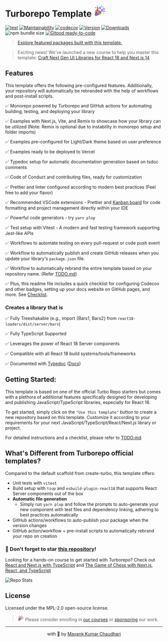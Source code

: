 # Turborepo Template <img src="./popper.png" style="height: 40px"/>

[![test](https://github.com/react18-tools/turborepo-template/actions/workflows/test.yml/badge.svg)](https://github.com/react18-tools/turborepo-template/actions/workflows/test.yml) [![Maintainability](https://api.codeclimate.com/v1/badges/aa896ec14c570f3bb274/maintainability)](https://codeclimate.com/github/react18-tools/turborepo-template/maintainability) [![codecov](https://codecov.io/gh/react18-tools/turborepo-template/graph/badge.svg)](https://codecov.io/gh/react18-tools/turborepo-template) [![Version](https://img.shields.io/npm/v/react18-loaders.svg?colorB=green)](https://www.npmjs.com/package/react18-loaders) [![Downloads](https://img.jsdelivr.com/img.shields.io/npm/d18m/react18-loaders.svg)](https://www.npmjs.com/package/react18-loaders) ![npm bundle size](https://img.shields.io/bundlephobia/minzip/react18-loaders) [![Gitpod ready-to-code](https://img.shields.io/badge/Gitpod-ready--to--code-blue?logo=gitpod)](https://gitpod.io/from-referrer/)

> [Explore featured packages built with this template.](./FEATURED.md)

> Exciting news! We've launched a new course to help you master this template: [Craft Next Gen UI Libraries for React 18 and Next.js 14](https://www.udemy.com/course/craft-next-gen-ui-libraries-for-react-18-and-nextjs-14/?referralCode=46B8C7845ECCEA99E0EF)

## Features

This template offers the following pre-configured features. Additionally, your repository will automatically be rebranded with the help of workflows and post-install scripts.

✅ Monorepo powered by Turborepo and GitHub actions for automating building, testing, and deploying your library

✅ Examples with Next.js, Vite, and Remix to showcase how your library can be utilized (Note: Remix is optional due to instability in monorepo setup and folder imports)

✅ Examples pre-configured for Light/Dark theme based on user preference

✅ Examples ready to be deployed to Vercel

✅ Typedoc setup for automatic documentation generation based on tsdoc comments

✅ Code of Conduct and contributing files, ready for customization

✅ Prettier and linter configured according to modern best practices (Feel free to add your flavor)

✅ Recommended VSCode extensions - Prettier and [Kanban board](https://github.com/mayank1513/vscode-extension-trello-kanban-board) for code formatting and project management directly within your IDE

✅ Powerful code generators - try `yarn plop`

✅ Test setup with Vitest - A modern and fast testing framework supporting Jest-like APIs

✅ Workflows to automate testing on every pull-request or code push event

✅ Workflow to automatically publish and create GitHub releases when you update your library's `package.json` file.

✅ Workflow to automatically rebrand the entire template based on your repository name. (Refer [TODO.md](./TODO.md))

✅ Plus, this readme file includes a quick checklist for configuring Codecov and other badges, setting up your docs website on GitHub pages, and more. See [Checklist](./TODO.md).

### Creates a library that is

✅ Fully Treeshakable (e.g., import {Bars1, Bars2} from `react18-loaders/dist/server/bars`)

✅ Fully TypeScript Supported

✅ Leverages the power of React 18 Server components

✅ Compatible with all React 18 build systems/tools/frameworks

✅ Documented with [Typedoc](https://react18-tools.github.io/turborepo-template) ([Docs](https://react18-tools.github.io/turborepo-template))

## Getting Started:

This template is based on one of the official Turbo Repo starters but comes with a plethora of additional features specifically designed for developing and publishing JavaScript/TypeScript libraries, especially for React 18.

To get started, simply click on the `"Use this template"` button to create a new repository based on this template. Customize it according to your requirements for your next JavaScript/TypeScript/React/Next.js library or project.

For detailed instructions and a checklist, please refer to [TODO.md](./TODO.md).

## What's Different from Turborepo official templates?

Compared to the default scaffold from create-turbo, this template offers:

- Unit tests with `vitest`
- Build setup with `tsup` and `esbuild-plugin-react18` that supports React Server components out of the box
- **Automatic file generation**
  - Simply run `yarn plop` and follow the prompts to auto-generate your new component with test files and dependency linking, adhering to best practices automatically
- GitHub actions/workflows to auto-publish your package when the version changes
- GitHub action/workflow + pre-install scripts to automatically rebrand your repo on creation

### 🤩 Don't forget to star [this repository](https://github.com/react18-tools/turborepo-template)!

Looking for a hands-on course to get started with Turborepo? Check out [React and Next.js with TypeScript](https://mayank-chaudhari.vercel.app/courses/react-and-next-js-with-typescript) and [The Game of Chess with Next.js, React, and TypeScript](https://www.udemy.com/course/game-of-chess-with-nextjs-react-and-typescript/?referralCode=851A28F10B254A8523FE)

![Repo Stats](https://repobeats.axiom.co/api/embed/2ef1a24385037998386148afe5a98ded6006f410.svg "Repobeats analytics image")

## License

Licensed under the MPL-2.0 open-source license.

> <img src="./popper.png" style="height: 20px"/> Please consider enrolling in [our courses](https://mayank-chaudhari.vercel.app/courses) or [sponsoring](https://github.com/sponsors/mayank1513) our work.

<hr />

<p align="center" style="text-align:center">with 💖 by <a href="https://mayank-chaudhari.vercel.app" target="_blank">Mayank Kumar Chaudhari</a></p>
